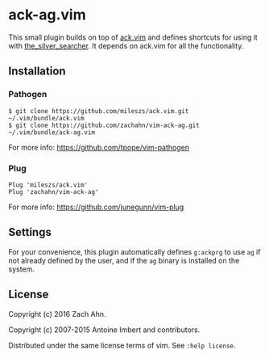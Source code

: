 # ack-ag.vim

This small plugin builds on top of [ack.vim][] and defines shortcuts for using
it with [the_silver_searcher][ag]. It depends on ack.vim for all the
functionality.

## Installation

### Pathogen

```
$ git clone https://github.com/mileszs/ack.vim.git ~/.vim/bundle/ack.vim
$ git clone https://github.com/zachahn/vim-ack-ag.git ~/.vim/bundle/ack-ag.vim
```

For more info: https://github.com/tpope/vim-pathogen

### Plug

```
Plug 'mileszs/ack.vim'
Plug 'zachahn/vim-ack-ag'
```

For more info: https://github.com/junegunn/vim-plug

## Settings

For your convenience, this plugin automatically defines `g:ackprg` to use `ag`
if not already defined by the user, and if the `ag` binary is installed on the
system.

## License

Copyright (c) 2016 Zach Ahn.

Copyright (c) 2007-2015 Antoine Imbert and contributors.

Distributed under the same license terms of vim. See `:help license`.

[ack.vim]: https://github.com/mileszs/ack.vim
[ag]: https://github.com/ggreer/the_silver_searcher
